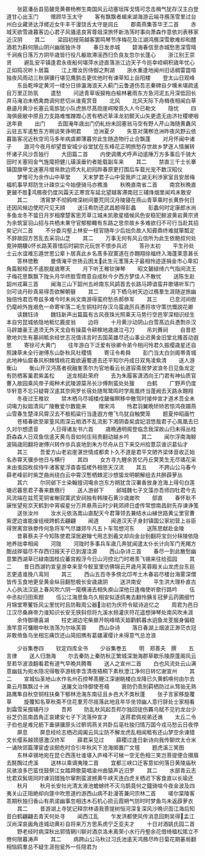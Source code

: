 <!-- { "loadSidebar": true } -->
　　张筵潘岳县笳皷竞黄昬杨栁生南国风云动塞垣挥戈情可念击楫气犹存汉主白登道甘心出玉门
　　赠顾华玉太守
　　客有飘飘者朅来湖海游云端寻鴈荡雪里过台州白业藏贤达浮槎近女牛丰干漫饶舌太守是闾丘
　　郡斋燕集答华玊二首
　　赤城天欲雪歳暮客边心君子风骚逺良宵尊爼深旅怀新浩荡时事向萧森作意依刘表移家近汉阴
　　其二
　　梁园初授简越客罢鸣琴节序梅花及江湖鸿鴈深雪歌难却和醴酒若为斟何限山阴兴幽居独许寻
　　春日发赤城
　　碧海春信至赤城愁思深雪晴千涧疾日落万方阴毕歳皆行役凡躯故滞滛西归负良友忽尔长蓬心
　　浙江别王崇贤
　　避乱安平镇逢君永夜船何堪萍水迹直落浙江边天子今廵幸崆峒积歳年忧心正如捣况听卜居篇
　　江上赠汝厉侍御之荆湖
　　浙水重逢地闽州旧话稠雷霆喧独夜风雨动三秋骐骥行堪见鹰鹯击更优他时有谏草知上岳阳楼
　　登太山日观峰
　　东岳乾坤定黄河一缕分日排瀛海浪天入蓟门云鲁道伤吾志秦碑自夕曛未堪疏逺目万里正防氛
　　遣愁
　　问途青草坂捩柂白榆林暑雨东方急河泥五月深低回长弃马淹泊未栖禽商调何悲切从谁覔赏音
　　北风
　　北风天际下舟楫夜相闻白草悬邉月黄沙长塞云鸾旂犹小队虎旅尽髙勋崖崿暌乖久人今已勒文
　　隐忧
　　四海俱疲敝中原且力支路难惟蹭蹬心苦有栖迟草泽龙初鬭天山矢更遗无由济社稷哽咽送年衰
　　出门
　　去国淹年歳出门仍糺纷未回塞翁马空有野人芹山海随黄纛风云驻五军逺慙东方朔谈笑诤明君
　　沧洲夏夕
　　失意对蒲栁沧洲昨夜风野云依暮笛客况近秋空司马多年病虞卿薄暮穷此生随造物行止合飘蓬
　　对月怀闽中诸子
　　潞河今夜月却望晋安城少谷堂犹在东峰花正明旅愁存世故乡梦逐人情展转怀诸子风沙吾独行
　　大田篇二首
　　内使调鹰犬呼声动逺陲万方多事后千骑大田时关塞囘金气旌麾把健儿璜溪垂钓者能载副车来
　　其二
　　禁直三千士长搴镇国旗甲戈迷塞月缯帛款边师大礼初囘跸春原更打围后车载光宠不数汉昭仪
　　梦惟可为余作山中草堂
　　天末梦君子山中营我庐江湖无利渉家室且安居梅福机事早郑防生计疎京尘今始便骑马亦樵渔
　　秋晩直南省二首
　　南宫秋晩直更皷不胜鸿鴈夜仍度风霜天正寒宫车延北望越客滞南冠三辅烽烟里闻鸡未敢安
　　其二
　　清宵梦不彻鸦啼深树间要荒同汉月陵寝在燕山青草乘时长黄斿何日还因风候边使咫尺见天顔
　　送汪希防还武昌题得彭蠡
　　彭蠡何时定康郎水尚多鱼龙冬不蛰日月岁相摩楚客思芳草江城未凯歌星樯候风色安稳犯鲸波黄岩黄宗贤为余筑室羽山招与共栖未果守官郁郁輙有东路之思奈故乡多难欲归不可行当赴其招矣记兴二首
　　不分委沟壑上林安一枝官随年少后拙负故人知彛鼎终难就箪瓢定不辞故园方苦乱去采羽山芝
　　其二
　　万事无何有风云信所为此生依鲍叔何处覔钟期騕怀长路芙蓉惜后时嗣宗元玩世不恨歩兵迟
　　答孙太初
　　平生孙处士云水谊难忘遁世思公辈卜居真此乡名髙多寂寞道在亦翺翔徐福终入海蓬莱意甚长
　　答林徳敷
　　曼倩淹平世扬云困太此生元濩落夫子最相怜迹逐捐金市心卑扣角篇鲵桓去不逺脱屣歳寒天
　　月下听王稚钦弹琴
　　昭文皷緑绮六气指间流王子梅花思飘飘下陇头月华终胜雪商意自成秋今夕西方梦佳人不散忧
　　送陈生赴韶州戎幕三首
　　闽海三山下韶州五岭南东风鹢首去长路马蹄谙蛮井歌堪听军门剑可谈丹砂真易得吾欲解朝簮
　　其二
　　月下栖乌树天边过鴈羣生涯随逆旅幽独倍怜君百粤兹多难今时未尚文南游得蛮府愁杀郝叅军
　　其三
　　已息河间辔仍麾岭外旌艰危一命寄牢落二毛生铜柱时存汉乌蛮歳厉兵慿将攻守策忼慨説花卿
　　读魏钰诗
　　魏钰新声出篇篇有古风夜珠光照乘天马势行空邑宰深相识经生本自穷昆城依隐地秪忆鹿皮翁
　　边将
　　十月黄沙动阴山白雪髙边兵慿剽杀汉马辟雄豪王道须无外天戈自有操莫令耕稼地歳歳泣弓刀
　　吊刘蕡祠
　　自昔悲歌地刘生有墓祠秪余经世志况值讳言时去国英雄尽还山事业迟黄金旧堂北搔首动遐思
　　寄徐可大黄门
　　往年游白下泛爱有徐卿令弟今相问怜君久振缨歳星还自照諌草未全行谢傅东山卧秋风社稷情
　　寄汪令希舜
　　彭门当太白剑阁帯青城此地神仙窟春风枳棘情桃花栽欲遍蜀道去还平知尔丹成日双鳬凌紫清
　　送人游衡山
　　衡山开汉沔髙者祝融峯羡尔为官地看云长道容斋居梦波浪冬日见鱼龙定有防栖客巢君紫盖松
　　送龙相赴荣府
　　去为朱履客潇洒向王门君有神仙质官曹入故园乘风帝子阁种术武陵源莫吊长沙傅荆蛮处处猨
　　白鹤
　　广野声仍度华轩意不忘只疑霄汉逺其奈网罗长宿处随鸳鹭鸣时学鳯凰终当蓬阙去天路永翺翔
　　冬夜过王稚钦
　　禁木栖乌尽城楼戍皷催瞑移中散驾时接仲宣才道术吾全未词塲力拟廻清风广陵散爱尔数能来
　　赠宋鸿
　　怜君羽翼晩矫矫若惊鸿夜蹑燕山雪春生楚泽风霄汉去不极稻粱行当逢遐方倦飞鸟犹自触樊笼
　　题夏仲昭画竹
　　苍梧春欲至翠篁风雨深云梢洒不乱流影下湘阴杳矣虞妃泪悠哉君子心鳯凰去已久对尔想遗音
　　人日得诸友书六首
　　歳晩通明阁登临念我深故山归未得丛桂蔚森森人日双鱼信逺天黄鸟音如何庄舄贵翻动越乡吟
　　其二
　　闻尔浮南海鲸波隔歳囘翻将谢傅兴转作歩兵哀地到朱方尽舟从日下来交州拾薏苡谁识葛仙才
　　其三
　　吾爱方山老岩崖湛世情成都卖卜久不道是君平文陋齐梁体音收正始名赤霄天骥歩他日与横行
　　其四
　　女方寻九鲤余苦忆丹丘蓂荚生无尽璚花采末由兎园枚叔侍牛渚客星浮杳杳孤槎外相思天汉流
　　其五
　　不跨山公马春今薛老峰前时紫芝曲尚绕白云中霄汉慙栖棘泥沙想蛰龙明朝解组去共醉薜萝丛
　　其六
　　尔同邺下士染翰擅词塲余岂东方朔犹含汉署香放身沧海上得句白莲塘迟暮思君子春来数鴈行
　　送人游邺下
　　邺城魏七子文藻亦吾师四牡君今去风流端在兹荒芜铜雀榭寂寞武安祠独有韩陵石黄沙歳嵗吹
　　部直
　　春怀耿不寐怅望宛京天鹤到中宵唳星分万井悬燕云时少耗郊禘日虚传常想南昌尉先存谏诤笺
　　送张汝州
　　汝水元依洛嵩山直配天今君簿领去兼结水山縁世路黄尘里官曹紫逻边谁能废组绶跨鹤去翩翩
　　闻道
　　闻道汉天子身封镇国公家初营上谷臣得贺离宫铁劵传何急将军气尽雄郊牛凡五卜车驾想河东
　　送陈思献赴金陵
　　昔慕蔡夫子今知陈使君深居避矰弋用志到羲文却向金台别翻将宝剑分秣陵依隐地养拙幸相闻
　　河陇
　　河陇时多事兵车歳几奔犹闻遣太仆长计向军门羌羯方酣战骅骝尽不存西归报天子已到渥洼源
　　西山杂诗三首
　　春尽一到此散愁幽意繁西湖草已緑南国桂应蕃宫殿浮今日山河控北门时艰羡飞锡来往给孤园
　　其二
　　昔日西湖钓宣皇游幸来至今鲛室里彷佛锦云开歳月芙蓉殿关山龙虎台东廵志更逺谁挽八鸾囘
　　其三
　　西山五百寺多傍北邙岑土木春岩尽楼台海雾深僧皆传玉食地更垒黄金纵目翻愁极长安歳歳阴
　　送洪南安
　　平生洪大理朴直古人心执法汉庭上春风吹六阴一麾横浦去相失庾山深他日逢梅使听歌行路吟
　　伍中丞拟归田索题
　　伍公江海思鱼鸟久相安拟逐鸱夷去翻怜銕豸冠萝云药圃细竹月锦堂寒矍铄风尘里忧时且防鞍周公器治初为庆符令赋诗追忆之
　　周君为邑日江汉尽桑麻帝力谁知识长安无狭斜但将九溪水频灌庆符花遥想弹琴处南风吹未涯
　　余侍御珊喜湖
　　柱史湖边宅柴扉开皖峰晴天廻鹳鹤暮水逈鱼龙芰服身偏稳渔竿意可慵眼中秋浩荡为尔咏芙蓉
　　西山杂诗
　　落日春湖上烟波正渺茫衣冠非敢倚鱼鸟坐相忘痛饮还山简招擕有葛疆濯缨计未得意气总沧浪











　　少谷集巻四
　　钦定四库全书
　　少谷集巻五
　　明　郑善夫　撰
　　五言律
　　送人归渤海
　　尔去秦防上秦防秋正繁城深渤海郡草歇乐陵原蓬阁风云至若华波浪翻看君有道气早晩共腾骞
　　送人之宣州二首
　　白也风流处云山满意幽兹为宛水隠况得敬亭游桃李含清夜梧桐下素秋澄江净何日转忆谢宣州
　　其二
　　宣城仙圣地山水作名州石控琴髙鲤江深谢眺楼白龙降已久黄鹤唤何由尔去乘云月飘飘过十洲
　　送屠文治侍御使苍梧
　　衰防仍乖别羁栖防过从驽骀无熟路鹰隼自秋空铜柱扶桑下郁林沧海东南征且乡邑大不类秋蓬
　　张子言家移旋覆草
　　旋覆知名草秋斋不住花羣芳尽摇落此地且年华坐领幽人意行辞处士家相看到霜雪采掇辅丹沙
　　吾邦
　　防乱秋风起吾邦尔独回徒伤覉鸟赋不见钓龙台少谷芝仍茁南昌角正哀建安七子下流落仲宣才
　　送蒋君佩视弟还谯
　　太丘二令子伯也是难兄枥下垂骐骥原头过鹡鸰燕关共卧后亳社独归情万国今戎马愁云日夜停
　　屏息
　　屏息经纶志栖迟阊阖云风尘防不解龙虎乱相闻秪有还山梦空余谏猎文长缨系越颈感激汉终军
　　薛君采见过
　　薛稷过逢日新诗向我传聊炊太仓米一诵陜郊篇薄宦虚谈劒危时合引年秋风下沧海掷置广文氊
　　题虎溪三笑图
　　东林卓锡地宛在昆仑西莲社谁堪入庐峰不可梯一空无色相三笑岂菩提便合攅眉去酕醄过虎溪
　　送林以乘谪夷陵二首
　　宜都三峡口迁客意如何落日黄陵庙秋风骇浪多巴蛮伐鼓祭江女踏蹄歌莫唱渝州曲猿声近汨罗
　　其二
　　水部青云志忧君双鬂斑同时谏羽猎独尔窜荆蛮波撼黄牛峡天连白虎关栖迟下客食直以长瑜还
　　秋月
　　秋月长安社光清太液池蟾蜍终不灭乌鹊竟何之鐡骑喧今夜金波及四夷关山正阻絶却向篴中吹思道约游西山病不赴漫答兼问宗林二首
　　嗟尔棠陵客乖期秋独归香山有夙诺幽事忽相违木石机心损云霞朔气防时时梦鱼鸟未返薜萝衣
　　其二
　　昔游湖上寺犹记释宗林语我菩提树恒河深复深风沙晩识靣江海后知音白鹤翩翩去青天何处寻
　　闻西江乱
　　乍发洪都使风传消息回荆吴得孟江汉尚深哀画角连城动黄衫自将来万方思系虏宁乏亚夫才
　　十日对酒姚氏园二首
　　野老经时病深秋出郭情辋川聊对酒京洛未离荣小水行丹壑余花借绮楹松隂立不倦何限暮涛声
　　其二
　　病跨山公马秋过习氏池逺天鸿鴈尽昨日菊花期碁局翻相恼鸥羣总不疑生涯抱瓮外一任隠君为
